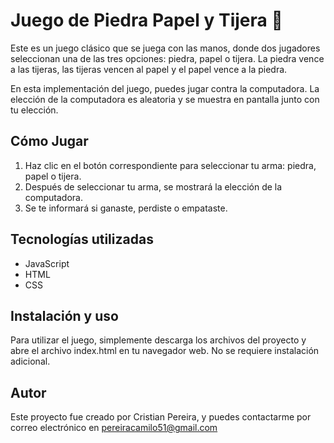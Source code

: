 
# Juego de Piedra Papel y Tijera 📝  
Este es un juego clásico que se juega con las manos,
donde dos jugadores seleccionan una 
de las tres opciones: piedra, papel o tijera. La piedra vence a las tijeras, 
las tijeras vencen al papel y el papel vence a la piedra.

En esta implementación del juego, puedes jugar contra la computadora.
La elección de la computadora es aleatoria y se muestra en pantalla
junto con tu elección.  

## Cómo Jugar   
1. Haz clic en el botón correspondiente para seleccionar tu arma: piedra, papel o tijera.
2. Después de seleccionar tu arma, se mostrará la elección de la computadora.
3. Se te informará si ganaste, perdiste o empataste.

## Tecnologías utilizadas
- JavaScript
- HTML
- CSS

## Instalación y uso
Para utilizar el juego, simplemente descarga los archivos del
proyecto y abre el archivo
index.html en tu navegador web. No se requiere instalación adicional.

## Autor
Este proyecto fue creado por Cristian Pereira,
y puedes contactarme por correo electrónico en pereiracamilo51@gmail.com
